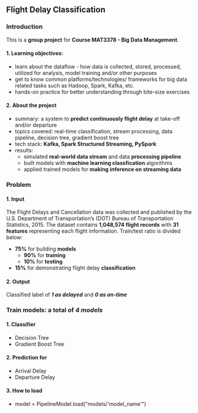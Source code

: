 ## Flight Delay Classification

### Introduction
This is a **group project** for **Course MAT3378 - Big Data Management**.

#### 1. Learning objectives:
  - learn about the dataflow - how data is collected, stored, processed, utilized for analysis, model training and/or other purposes
  - get to know common platforms/technologies/ frameworks for big data related tasks such as Hadoop, Spark, Kafka, etc.
  - hands-on practice for better understanding through bite-size exercises

#### 2. About the project
  - summary: a system to **predict continuously flight delay** at take-off and/or departure
  - topics covered: real-time classification, stream processing, data pipeline, decision tree, gradient boost tree
  - tech stack: **Kafka, Spark Structured Streaming, PySpark**
  - results:
    + simulated **real-world data stream** and data **processing pipeline**
    + built models with **machine learning classfication** algorithms
    + applied trained models for **making** **inference on streaming data**

### Problem
#### 1. Input
The Flight Delays and Cancellation data was collected and published by the U.S. Department of Transportation’s (DOT) Bureau of Transportation Statistics, 2015. The dataset contains **1,048,574 flight records** with **31 features** representing each flight information. Train/test ratio is divided below: 
  - **75%** for building **models**
    + **90%** for **training**
    + **10%** for **testing**
  - **15%** for demonstrating flight delay **classification**

#### 2. Output
Classified label of ***1 as delayed*** and ***0 as on-time***

### Train models: a total of ***4 models***
#### 1. Classifier
  - Decision Tree
  - Gradient Boost Tree

#### 2. Prediction for
  - Arrival Delay
  - Departure Delay

#### 3. How to load
  - model = PipelineModel.load("models/'model_name'")
